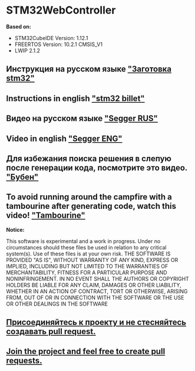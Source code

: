 # STM32WebController

**Based on:**

* STM32CubeIDE Version: 1.12.1
* FREERTOS Version: 10.2.1 CMSIS_V1
* LWIP 2.1.2

## Инструкция на русском языке ["Заготовка stm32"]( https://youtu.be/JxwXzxJd2BU)
## Instructions in english ["stm32 billet"]( https://youtu.be/lx6RB74Y36U )

## Видео на русском языке ["Segger RUS"]( https://youtu.be/NSek_xzT6Cw)
## Video in english ["Segger ENG"]( https://youtu.be/sJGeLHSzgfM )

## Для избежания поиска решения в слепую после генерации кода, посмотрите это видео. ["Бубен"]( https://youtu.be/g2xZnmcszZo )
## To avoid running around the campfire with a tambourine after generating code, watch this video! ["Tambourine"]( https://youtu.be/g2xZnmcszZo )

**Notice:**

This software is experimental and a work in progress. Under no circumstances should these files be used in relation to any critical system(s). Use of these files is at your own risk.
THE SOFTWARE IS PROVIDED "AS IS", WITHOUT WARRANTY OF ANY KIND, EXPRESS OR IMPLIED, INCLUDING BUT NOT LIMITED TO THE WARRANTIES OF MERCHANTABILITY, FITNESS FOR A PARTICULAR PURPOSE AND NONINFRINGEMENT. IN NO EVENT SHALL THE AUTHORS OR COPYRIGHT HOLDERS BE LIABLE FOR ANY CLAIM, DAMAGES OR OTHER LIABILITY, WHETHER IN AN ACTION OF CONTRACT, TORT OR OTHERWISE, ARISING FROM, OUT OF OR IN CONNECTION WITH THE SOFTWARE OR THE USE OR OTHER DEALINGS IN THE SOFTWARE


## [Присоединяйтесь к проекту и не стесняйтесь создавать pull request.](https://docs.github.com/en/pull-requests/collaborating-with-pull-requests/proposing-changes-to-your-work-with-pull-requests/creating-a-pull-request")

## [Join the project and feel free to create pull requests.](https://docs.github.com/en/pull-requests/collaborating-with-pull-requests/proposing-changes-to-your-work-with-pull-requests/creating-a-pull-request")

